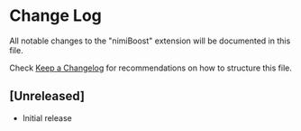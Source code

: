 # Change Log

All notable changes to the "nimiBoost" extension will be documented in this file.

Check [Keep a Changelog](http://keepachangelog.com/) for recommendations on how to structure this file.

## [Unreleased]

- Initial release